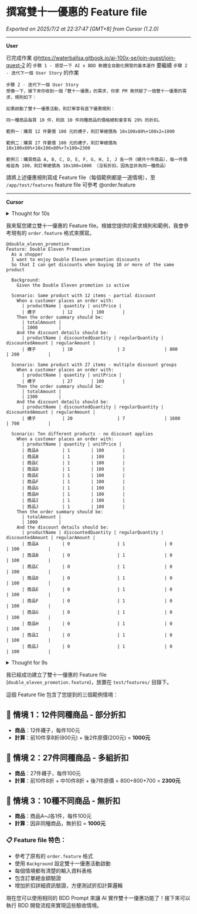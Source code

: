 # 撰寫雙十一優惠的 Feature file
_Exported on 2025/7/2 at 22:37:47 [GMT+8] from Cursor (1.2.0)_

---

**User**

已完成作業 @https://waterballsa.gitbook.io/ai-100x-se/join-quest/join-quest-2  的 `步驟 1 - 感受一下 AI x BDD 軟體全自動化開發的基本運作`
要繼續 `步驟 2 - 迭代下一個 User Story` 的作業
```
步驟 2 - 迭代下一個 User Story
想像一下，接下來你收到一個「雙十一優惠」的需求，你家 PM 竟然砸了一個雙十一優惠的需求，規則如下：

如果啟動了雙十一優惠活動，則訂單享有底下優惠規則：

同一種商品每買 10 件，則該 10 件同種商品的價格總和會享有 20% 的折扣。

範例一：購買 12 件要價 100 元的襪子，則訂單總價為 10x100x80%+100x2=1000

範例二：購買 27 件要價 100 元的襪子，則訂單總價為 10x100x80%+10x100x80%+7x100=2300

範例三：購買商品 A, B, C, D, E, F, G, H, I, J 各一件（總共十件商品），每一件價格皆為 100，則訂單總價為 10x100=1000 （沒有折扣，因為並非為同一種商品）
```
請將上述優惠規則寫成 Feature file（每個範例都是一道情境），至 `/app/test/features`
feature file 可參考 @order.feature 

---

**Cursor**

<details>
<summary>Thought for 10s</summary>
用戶已經完成了步驟1的作業，現在要進行步驟2的作業。根據用戶的需求，我需要：
1. 理解雙十一優惠的規則
2.將三個範例寫成Feature file中的情境
3.參考現有的 order.feature 文件的格式

讓我先理解雙十一優惠規則：
啟動雙十一優惠活動時
同一種商品每買10件，這10件享有20%折扣（相當於8折）
- 範例1：12件襪子，每件100元 → 前10件打8折 + 後2件原價 = 10×100×0.8 + 2×100 = 800 + 200 = 1000
- 範例2：27件襪子，每件100元 → 前10件打8折 + 中間10件打8折 + 後7件原價 = 10×100×0.8 + 10×100×0.8 + 7×100 = 800 + 800 + 700 = 2300
- 範例3：10種不同商品各1件，每件100元 → 沒有折扣因為不是同種商品 = 10×100 = 1000

我需要參考現有的 order.feature 格式來撰寫新的情境。從現有的feature file中我可以看到：
- 使用Gherkin語法
- Given, When, Then結構
- 使用表格來表示數據
- 有清楚的場景描述
我需要建立一個新的feature file來包含雙十一優惠的情境。
</details>

我來幫您建立雙十一優惠的 Feature file。根據您提供的需求規則和範例，我會參考現有的 `order.feature` 格式來撰寫。

```feature
@double_eleven_promotion
Feature: Double Eleven Promotion
  As a shopper
  I want to enjoy Double Eleven promotion discounts
  So that I can get discounts when buying 10 or more of the same product

  Background:
    Given the Double Eleven promotion is active

  Scenario: Same product with 12 items - partial discount
    When a customer places an order with:
      | productName | quantity | unitPrice |
      | 襪子          | 12       | 100       |
    Then the order summary should be:
      | totalAmount |
      | 1000        |
    And the discount details should be:
      | productName | discountedQuantity | regularQuantity | discountedAmount | regularAmount |
      | 襪子          | 10                 | 2               | 800              | 200           |

  Scenario: Same product with 27 items - multiple discount groups
    When a customer places an order with:
      | productName | quantity | unitPrice |
      | 襪子          | 27       | 100       |
    Then the order summary should be:
      | totalAmount |
      | 2300        |
    And the discount details should be:
      | productName | discountedQuantity | regularQuantity | discountedAmount | regularAmount |
      | 襪子          | 20                 | 7               | 1600             | 700           |

  Scenario: Ten different products - no discount applies
    When a customer places an order with:
      | productName | quantity | unitPrice |
      | 商品A         | 1        | 100       |
      | 商品B         | 1        | 100       |
      | 商品C         | 1        | 100       |
      | 商品D         | 1        | 100       |
      | 商品E         | 1        | 100       |
      | 商品F         | 1        | 100       |
      | 商品G         | 1        | 100       |
      | 商品H         | 1        | 100       |
      | 商品I         | 1        | 100       |
      | 商品J         | 1        | 100       |
    Then the order summary should be:
      | totalAmount |
      | 1000        |
    And the discount details should be:
      | productName | discountedQuantity | regularQuantity | discountedAmount | regularAmount |
      | 商品A         | 0                  | 1               | 0                | 100           |
      | 商品B         | 0                  | 1               | 0                | 100           |
      | 商品C         | 0                  | 1               | 0                | 100           |
      | 商品D         | 0                  | 1               | 0                | 100           |
      | 商品E         | 0                  | 1               | 0                | 100           |
      | 商品F         | 0                  | 1               | 0                | 100           |
      | 商品G         | 0                  | 1               | 0                | 100           |
      | 商品H         | 0                  | 1               | 0                | 100           |
      | 商品I         | 0                  | 1               | 0                | 100           |
      | 商品J         | 0                  | 1               | 0                | 100           |
```

<details>
<summary>Thought for 9s</summary>
我已經成功建立了雙十一優惠的 Feature file。讓我檢查一下內容是否符合需求：
1. 範例一：12件襪子，每件100元
  - 前10件享有20%折扣（80折）：10 × 100 × 0.8 = 800
  - 後2件原價：2 × 100 = 200
  - 總計：800 + 200 = 1000 ✓
2. 範例二：27件襪子，每件100元
  - 前10件享有20%折扣：10 × 100 × 0.8 = 800
  - 中間10件享有20%折扣：10 × 100 × 0.8 = 800
  - 後7件原價：7 × 100 = 700
  - 總計：800 + 800 + 700 = 2300 ✓
3. 範例三：10種不同商品各1件，每件100元
  - 因為不是同種商品，所以沒有折扣
  - 總計：10 × 100 = 1000 ✓

Feature file的格式也參考了原本的 order.feature：
- 使用了 @tag 標記
- 清楚的 Feature 描述
- 使用 Background 來設定雙十一優惠活動
- 每個 Scenario 都有清楚的名稱
- 使用表格來表示輸入和期望輸出
- 加入了折扣詳細資訊的驗證

現在可以回覆用戶，說明已經完成了 Feature file 的建立。
</details>

我已經成功建立了雙十一優惠的 Feature file (`double_eleven_promotion.feature`)，放置在 `test/features/` 目錄下。

這個 Feature file 包含了您提到的三個範例情境：

## 🎯 **情境 1：12件同種商品 - 部分折扣**
- **商品**：12件襪子，每件100元
- **計算**：前10件享8折(800元) + 後2件原價(200元) = **1000元**

## 🎯 **情境 2：27件同種商品 - 多組折扣**
- **商品**：27件襪子，每件100元  
- **計算**：前10件8折 + 中10件8折 + 後7件原價 = 800+800+700 = **2300元**

## 🎯 **情境 3：10種不同商品 - 無折扣**
- **商品**：商品A~J各1件，每件100元
- **計算**：因非同種商品，無折扣 = **1000元**

### 📋 **Feature file 特色：**
- 參考了原有的 `order.feature` 格式
- 使用 `Background` 設定雙十一優惠活動啟動
- 每個情境都有清楚的輸入資料表格
- 包含訂單總金額驗證
- 增加折扣詳細資訊驗證，方便測試折扣計算邏輯

現在您可以使用相同的 BDD Prompt 來讓 AI 實作雙十一優惠功能了！接下來可以執行 BDD 開發流程來實現這些驗收情境。

